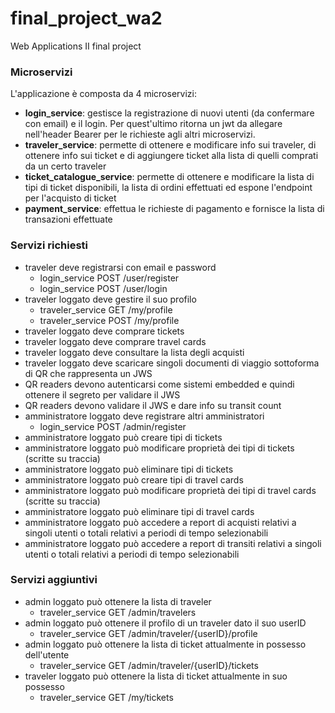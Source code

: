# final_project_wa2
Web Applications II final project 

### Microservizi

L'applicazione è composta da 4 microservizi: 
* **login_service**: gestisce la registrazione di nuovi utenti (da confermare con email) e il login. Per quest'ultimo ritorna un jwt da allegare nell'header Bearer per le richieste agli altri microservizi.
* **traveler_service**: permette di ottenere e modificare info sui traveler, di ottenere info sui ticket e di aggiungere ticket alla lista di quelli comprati da un certo traveler
* **ticket_catalogue_service**: permette di ottenere e modificare la lista di tipi di ticket disponibili, la lista di ordini effettuati ed espone l'endpoint per l'acquisto di ticket
* **payment_service**: effettua le richieste di pagamento e fornisce la lista di transazioni effettuate

### Servizi richiesti

* traveler deve registrarsi con email e password
  * login_service POST /user/register
  * login_service POST /user/login
* traveler loggato deve gestire il suo profilo
  * traveler_service GET /my/profile
  * traveler_service POST /my/profile
* traveler loggato deve comprare tickets
* traveler loggato deve comprare travel cards
* traveler loggato deve consultare la lista degli acquisti
* traveler loggato deve scaricare singoli documenti di viaggio sottoforma di QR che rappresenta un JWS
* QR readers devono autenticarsi come sistemi embedded e quindi ottenere il segreto per validare il JWS
* QR readers devono validare il JWS e dare info su transit count
* amministratore loggato deve registrare altri amministratori
  * login_service POST /admin/register
* amministratore loggato può creare tipi di tickets
* amministratore loggato può modificare proprietà dei tipi di tickets (scritte su traccia)
* amministratore loggato può eliminare tipi di tickets
* amministratore loggato può creare tipi di travel cards
* amministratore loggato può modificare proprietà dei tipi di travel cards (scritte su traccia)
* amministratore loggato può eliminare tipi di travel cards
* amministratore loggato può accedere a report di acquisti relativi a singoli utenti o totali relativi a periodi di tempo selezionabili
* amministratore loggato può accedere a report di transiti relativi a singoli utenti o totali relativi a periodi di tempo selezionabili

### Servizi aggiuntivi

* admin loggato può ottenere la lista di traveler
  * traveler_service GET /admin/travelers
* admin loggato può ottenere il profilo di un traveler dato il suo userID
  * traveler_service GET /admin/traveler/{userID}/profile
* admin loggato può ottenere la lista di ticket attualmente in possesso dell'utente
  * traveler_service GET /admin/traveler/{userID}/tickets
* traveler loggato può ottenere la lista di ticket attualmente in suo possesso
  * traveler_service GET /my/tickets  
